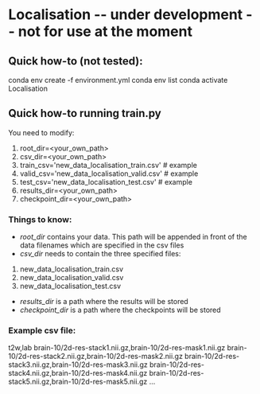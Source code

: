 # Localisation -- under development -- not for use at the moment

## Quick how-to (not tested):

conda env create -f environment.yml
conda env list
conda activate Localisation

## Quick how-to running train.py

You need to modify:
1. root_dir=<your_own_path>
2. csv_dir=<your_own_path>
3. train_csv='new_data_localisation_train.csv'  # example
4. valid_csv='new_data_localisation_valid.csv'  # example
5. test_csv='new_data_localisation_test.csv'    # example
6. results_dir=<your_own_path>
7. checkpoint_dir=<your_own_path>

### Things to know:
* *root_dir* contains your data. This path will be appended in front of the data filenames which are specified in the csv files
* *csv_dir* needs to contain the three specified files:
1. new_data_localisation_train.csv
2. new_data_localisation_valid.csv
3. new_data_localisation_test.csv
* *results_dir* is a path where the results will be stored
* *checkpoint_dir* is a path where the checkpoints will be stored

### Example csv file:
t2w,lab
brain-10/2d-res-stack1.nii.gz,brain-10/2d-res-mask1.nii.gz
brain-10/2d-res-stack2.nii.gz,brain-10/2d-res-mask2.nii.gz
brain-10/2d-res-stack3.nii.gz,brain-10/2d-res-mask3.nii.gz
brain-10/2d-res-stack4.nii.gz,brain-10/2d-res-mask4.nii.gz
brain-10/2d-res-stack5.nii.gz,brain-10/2d-res-mask5.nii.gz
...

